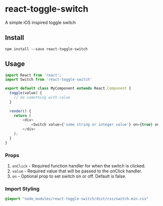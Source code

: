 # react-toggle-switch
A simple iOS inspired toggle switch

## Install

```
npm install --save react-toggle-switch
```

## Usage

```javascript
import React from 'react';
import Switch from 'react-toggle-switch'

export default class MyComponent extends React.Component {
  toggle(value) {
    // do something with value
  }
  
  render() {
    return (
        <div>
            <Switch value={'some string or integer value'} on={true} onClick={this.toggle}/>
        </div>
    );
  }
}
```

### Props

1. `onClick` - Required function handler for when the switch is clicked.
1. `value` - Required value that will be passed to the onClick handler.
2. `on` - Optional prop to set switch on or off.  Default is false.

### Import Styling

```css
@import "node_modules/react-toggle-switch/dist/css/switch.min.css"
```